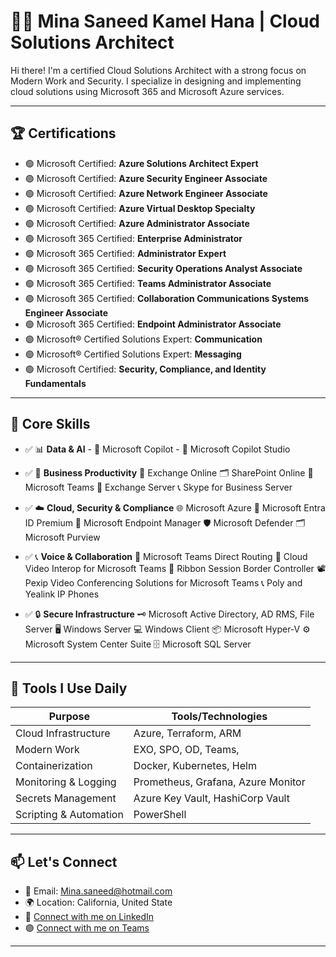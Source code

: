 # 👨‍💻 Mina Saneed Kamel Hana | Cloud Solutions Architect

Hi there! I'm a certified Cloud Solutions Architect with a strong focus on Modern Work and Security. I specialize in designing and implementing cloud solutions using Microsoft 365 and Microsoft Azure services.

---

## 🏆 Certifications

- 🟢 Microsoft Certified: **Azure Solutions Architect Expert**
- 🟢 Microsoft Certified: **Azure Security Engineer Associate**
- 🟢 Microsoft Certified: **Azure Network Engineer Associate**
- 🟢 Microsoft Certified: **Azure Virtual Desktop Specialty**
- 🟢 Microsoft Certified: **Azure Administrator Associate**
- 🟢 Microsoft 365 Certified: **Enterprise Administrator**
- 🟢 Microsoft 365 Certified: **Administrator Expert**
- 🟢 Microsoft 365 Certified: **Security Operations Analyst Associate**
- 🟢 Microsoft 365 Certified: **Teams Administrator Associate**
- 🟢 Microsoft 365 Certified: **Collaboration Communications Systems Engineer Associate**
- 🟢 Microsoft 365 Certified: **Endpoint Administrator Associate**
- 🟢 Microsoft® Certified Solutions Expert: **Communication**
- 🟢 Microsoft® Certified Solutions Expert: **Messaging**
- 🟢 Microsoft Certified: **Security, Compliance, and Identity Fundamentals**

---

## 🚀 Core Skills

- ✅ 📊 **Data & AI**
      - 🤖 Microsoft Copilot
      - 🧩 Microsoft Copilot Studio

- ✅ 💼 **Business Productivity**
        📧 Exchange Online
        🗂️ SharePoint Online
        💬 Microsoft Teams
        📨 Exchange Server
        📞 Skype for Business Server

- ✅ ☁️ **Cloud, Security & Compliance**
        🌐 Microsoft Azure
        🪪 Microsoft Entra ID Premium
        📱 Microsoft Endpoint Manager
        🛡️ Microsoft Defender
        🗂️ Microsoft Purview

- ✅ 📞 **Voice & Collaboration**
        🔗 Microsoft Teams Direct Routing
        🎥 Cloud Video Interop for Microsoft Teams
        📡 Ribbon Session Border Controller
        📽️ Pexip Video Conferencing Solutions for Microsoft Teams
        📞 Poly and Yealink IP Phones

- ✅ 🔒 **Secure Infrastructure**
        🗝️ Microsoft Active Directory, AD RMS, File Server
        🖥️ Windows Server
        💻 Windows Client
        📦 Microsoft Hyper-V
        ⚙️ Microsoft System Center Suite
        🗄️ Microsoft SQL Server


---

## 🧰 Tools I Use Daily

| Purpose               | Tools/Technologies                       |
|-----------------------|------------------------------------------|
| Cloud Infrastructure  | Azure, Terraform, ARM                    |
| Modern Work           | EXO, SPO, OD, Teams,                       |
| Containerization      | Docker, Kubernetes, Helm                 |
| Monitoring & Logging  | Prometheus, Grafana, Azure Monitor       |
| Secrets Management    | Azure Key Vault, HashiCorp Vault         |
| Scripting & Automation| PowerShell                         |

---

## 📫 Let's Connect

- 📧 Email: Mina.saneed@hotmail.com  
- 🌍 Location: California, United State 
- 💼 [Connect with me on LinkedIn](https://www.linkedin.com/in/minahana1/)
- 🟣 [Connect with me on Teams](mkamel@minahana.com)
---

